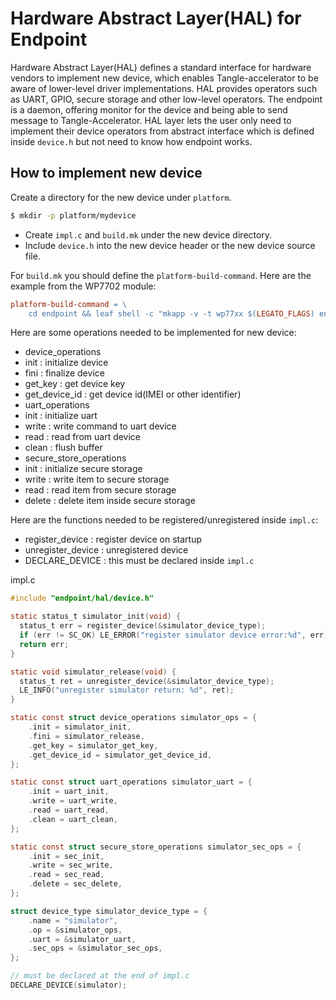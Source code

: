# Hardware Abstract Layer(HAL) for Endpoint

Hardware Abstract Layer(HAL) defines a standard interface for hardware vendors to implement new device, which enables Tangle-accelerator to be aware of lower-level driver implementations. HAL provides operators such as UART, GPIO, secure storage and other low-level operators. The endpoint is a daemon, offering monitor for the device and being able to send message to Tangle-Accelerator. HAL layer lets the user only need to implement their device operators from abstract interface which is defined inside `device.h` but not need to know how endpoint works.

## How to implement new device

Create a directory for the new device under `platform`.
```bash
$ mkdir -p platform/mydevice
```
* Create `impl.c` and `build.mk` under the new device directory.
* Include `device.h` into the new device header or the new device source file.

For `build.mk` you should define the `platform-build-command`. Here are the example from the WP7702 module:

```makefile
platform-build-command = \
	cd endpoint && leaf shell -c "mkapp -v -t wp77xx $(LEGATO_FLAGS) endpoint.adef"
```

Here are some operations needed to be implemented for new device:

* device_operations
* init : initialize device
* fini : finalize device
* get_key : get device key
* get_device_id : get device id(IMEI or other identifier)
* uart_operations
* init : initialize uart
* write : write command to uart device
* read : read from uart device
* clean : flush buffer
* secure_store_operations
* init : initialize secure storage
* write : write item to secure storage
* read : read item from secure storage
* delete : delete item inside secure storage

Here are the functions needed to be registered/unregistered inside `impl.c`:

* register_device : register device on startup
* unregister_device : unregistered device
* DECLARE_DEVICE : this must be declared inside `impl.c`

impl.c

```c
#include "endpoint/hal/device.h"

static status_t simulator_init(void) {
  status_t err = register_device(&simulator_device_type);
  if (err != SC_OK) LE_ERROR("register simulator device error:%d", err);
  return err;
}

static void simulator_release(void) {
  status_t ret = unregister_device(&simulator_device_type);
  LE_INFO("unregister simulator return: %d", ret);
}

static const struct device_operations simulator_ops = {
    .init = simulator_init,
    .fini = simulator_release,
    .get_key = simulator_get_key,
    .get_device_id = simulator_get_device_id,
};

static const struct uart_operations simulator_uart = {
    .init = uart_init,
    .write = uart_write,
    .read = uart_read,
    .clean = uart_clean,
};

static const struct secure_store_operations simulator_sec_ops = {
    .init = sec_init,
    .write = sec_write,
    .read = sec_read,
    .delete = sec_delete,
};

struct device_type simulator_device_type = {
    .name = "simulator",
    .op = &simulator_ops,
    .uart = &simulator_uart,
    .sec_ops = &simulator_sec_ops,
};

// must be declared at the end of impl.c
DECLARE_DEVICE(simulator);
```
